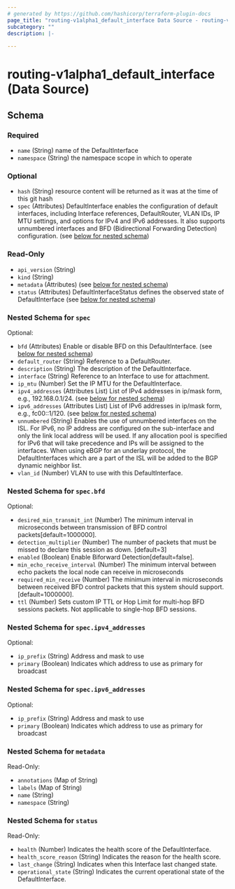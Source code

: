 ```yaml
---
# generated by https://github.com/hashicorp/terraform-plugin-docs
page_title: "routing-v1alpha1_default_interface Data Source - routing-v1alpha1"
subcategory: ""
description: |-
  
---
```


# routing-v1alpha1_default_interface (Data Source)





<!-- schema generated by tfplugindocs -->
## Schema

### Required

- `name` (String) name of the DefaultInterface
- `namespace` (String) the namespace scope in which to operate

### Optional

- `hash` (String) resource content will be returned as it was at the time of this git hash
- `spec` (Attributes) DefaultInterface enables the configuration of default interfaces, including Interface references, DefaultRouter, VLAN IDs, IP MTU settings, and options for IPv4 and IPv6 addresses. It also supports unnumbered interfaces and BFD (Bidirectional Forwarding Detection) configuration. (see [below for nested schema](#nestedatt--spec))

### Read-Only

- `api_version` (String)
- `kind` (String)
- `metadata` (Attributes) (see [below for nested schema](#nestedatt--metadata))
- `status` (Attributes) DefaultInterfaceStatus defines the observed state of DefaultInterface (see [below for nested schema](#nestedatt--status))

<a id="nestedatt--spec"></a>
### Nested Schema for `spec`

Optional:

- `bfd` (Attributes) Enable or disable BFD on this DefaultInterface. (see [below for nested schema](#nestedatt--spec--bfd))
- `default_router` (String) Reference to a DefaultRouter.
- `description` (String) The description of the DefaultInterface.
- `interface` (String) Reference to an Interface to use for attachment.
- `ip_mtu` (Number) Set the IP MTU for the DefaultInterface.
- `ipv4_addresses` (Attributes List) List of IPv4 addresses in ip/mask form, e.g., 192.168.0.1/24. (see [below for nested schema](#nestedatt--spec--ipv4_addresses))
- `ipv6_addresses` (Attributes List) List of IPv6 addresses in ip/mask form, e.g., fc00::1/120. (see [below for nested schema](#nestedatt--spec--ipv6_addresses))
- `unnumbered` (String) Enables the use of unnumbered interfaces on the ISL. For IPv6, no IP address are configured on the sub-interface and only the link local address will be used. If any allocation pool is specified for IPv6 that will take precedence and IPs will be assigned to the interfaces.  When using eBGP for an underlay protocol, the DefaultInterfaces which are a part of the ISL will be added to the BGP dynamic neighbor list.
- `vlan_id` (Number) VLAN to use with this DefaultInterface.

<a id="nestedatt--spec--bfd"></a>
### Nested Schema for `spec.bfd`

Optional:

- `desired_min_transmit_int` (Number) The minimum interval in microseconds between transmission of BFD control packets[default=1000000].
- `detection_multiplier` (Number) The number of packets that must be missed to declare this session as down. [default=3]
- `enabled` (Boolean) Enable Biforward Detection[default=false].
- `min_echo_receive_interval` (Number) The minimum interval between echo packets the local node can receive in microseconds
- `required_min_receive` (Number) The minimum interval in microseconds between received BFD control packets that this system should support.[default=1000000].
- `ttl` (Number) Sets custom IP TTL or Hop Limit for multi-hop BFD sessions packets. Not appllicable to single-hop BFD sessions.


<a id="nestedatt--spec--ipv4_addresses"></a>
### Nested Schema for `spec.ipv4_addresses`

Optional:

- `ip_prefix` (String) Address and mask to use
- `primary` (Boolean) Indicates which address to use as primary for broadcast


<a id="nestedatt--spec--ipv6_addresses"></a>
### Nested Schema for `spec.ipv6_addresses`

Optional:

- `ip_prefix` (String) Address and mask to use
- `primary` (Boolean) Indicates which address to use as primary for broadcast



<a id="nestedatt--metadata"></a>
### Nested Schema for `metadata`

Read-Only:

- `annotations` (Map of String)
- `labels` (Map of String)
- `name` (String)
- `namespace` (String)


<a id="nestedatt--status"></a>
### Nested Schema for `status`

Read-Only:

- `health` (Number) Indicates the health score of the DefaultInterface.
- `health_score_reason` (String) Indicates the reason for the health score.
- `last_change` (String) Indicates when this Interface last changed state.
- `operational_state` (String) Indicates the current operational state of the DefaultInterface.
